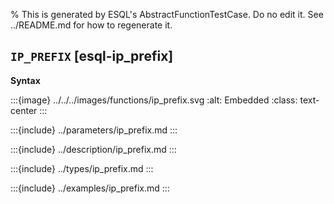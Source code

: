 % This is generated by ESQL's AbstractFunctionTestCase. Do no edit it. See ../README.md for how to regenerate it.

## `IP_PREFIX` [esql-ip_prefix]

**Syntax**

:::{image} ../../../images/functions/ip_prefix.svg
:alt: Embedded
:class: text-center
:::


:::{include} ../parameters/ip_prefix.md
:::

:::{include} ../description/ip_prefix.md
:::

:::{include} ../types/ip_prefix.md
:::

:::{include} ../examples/ip_prefix.md
:::
